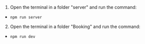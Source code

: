 1. Open the terminal in a folder "server" and run the command:
  - `npm run server`
2. Open the terminal in a folder "Booking" and run the command:
  - `npm run dev`
